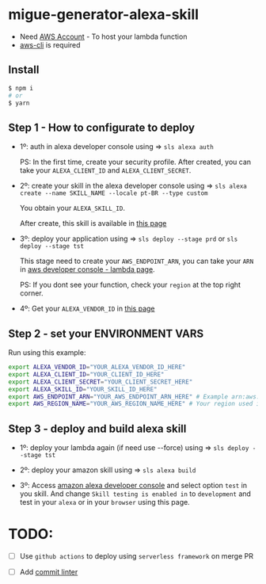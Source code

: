 # migue-generator-alexa-skill

- Need [AWS Account](https://aws.amazon.com/pt/free) - To host your lambda function
- [aws-cli](https://docs.aws.amazon.com/pt_br/cli/latest/userguide/cli-chap-install.html) is required

## Install

```bash
$ npm i
# or
$ yarn
```

## Step 1 - How to configurate to deploy

- 1º: auth in alexa developer console using => `sls alexa auth`

  PS: In the first time, create your security profile. After created, you can take your `ALEXA_CLIENT_ID` and `ALEXA_CLIENT_SECRET`.

- 2º: create your skill in the alexa developer console using => `sls alexa create --name SKILL_NAME --locale pt-BR --type custom`

  You obtain your `ALEXA_SKILL_ID`.

  After create, this skill is available in [this page](https://developer.amazon.com/alexa/console/ask)

- 3º: deploy your application using => `sls deploy --stage prd` or `sls deploy --stage tst`

  This stage need to create your `AWS_ENDPOINT_ARN`, you can take your `ARN` in [aws developer console - lambda page](https://console.aws.amazon.com/lambda/home?region=us-east-1#/functions).

  PS: If you dont see your function, check your `region` at the top right corner.

- 4º: Get your `ALEXA_VENDOR_ID` in [this page](https://developer.amazon.com/settings/console/mycid)

## Step 2 - set your ENVIRONMENT VARS

Run using this example:

```bash
export ALEXA_VENDOR_ID="YOUR_ALEXA_VENDOR_ID_HERE"
export ALEXA_CLIENT_ID="YOUR_CLIENT_ID_HERE"
export ALEXA_CLIENT_SECRET="YOUR_CLIENT_SECRET_HERE"
export ALEXA_SKILL_ID="YOUR_SKILL_ID_HERE"
export AWS_ENDPOINT_ARN="YOUR_AWS_ENDPOINT_ARN_HERE" # Example arn:aws:lambda:AWS_REGION:ACCOUNT_ID:function:YOUR_PREFIX-STAGE-FUNCTION_NAME
export AWS_REGION_NAME="YOUR_AWS_REGION_NAME_HERE" # Your region used in AWS account. Example: us-east-1
```

## Step 3 - deploy and build alexa skill

- 1º: deploy your lambda again (if need use --force) using => `sls deploy --stage tst`

- 2º: deploy your amazon skill using => `sls alexa build`

- 3º: Access [amazon alexa developer console](https://developer.amazon.com/alexa/console/ask) and select option `test` in you skill. And change `Skill testing is enabled in` to `development` and test in your `alexa` or in your `browser` using this page.

# TODO:

- [ ] Use `github actions` to deploy using `serverless framework` on merge PR

- [ ] Add [commit linter](https://github.com/conventional-changelog/commitlint#getting-started)
